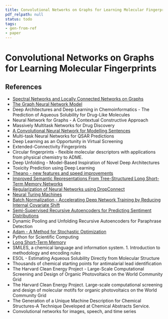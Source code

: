 ```yaml
---
title: Convolutional Networks on Graphs for Learning Molecular Fingerprints
pdf_relpath: null
status: todo
tags:
- gen-from-ref
- paper
---
```


# Convolutional Networks on Graphs for Learning Molecular Fingerprints

## References

- [Spectral Networks and Locally Connected Networks on Graphs](./spectral-networks-and-locally-connected-networks-on-graphs.md)
- [The Graph Neural Network Model](./the-graph-neural-network-model.md)
- Deep Architectures and Deep Learning in Chemoinformatics - The Prediction of Aqueous Solubility for Drug-Like Molecules
- Neural Network for Graphs - A Contextual Constructive Approach
- Massively Multitask Networks for Drug Discovery
- [A Convolutional Neural Network for Modelling Sentences](./a-convolutional-neural-network-for-modelling-sentences.md)
- Multi-task Neural Networks for QSAR Predictions
- Deep Learning as an Opportunity in Virtual Screening
- Extended-Connectivity Fingerprints
- Circular fingerprints - flexible molecular descriptors with applications from physical chemistry to ADME.
- Deep Unfolding - Model-Based Inspiration of Novel Deep Architectures
- Toxicity Prediction using Deep Learning
- [Theano - new features and speed improvements](./theano-new-features-and-speed-improvements.md)
- [Improved Semantic Representations From Tree-Structured Long Short-Term Memory Networks](./improved-semantic-representations-from-tree-structured-long-short-term-memory-networks.md)
- [Regularization of Neural Networks using DropConnect](./regularization-of-neural-networks-using-dropconnect.md)
- [Neural Turing Machines](./neural-turing-machines.md)
- [Batch Normalization - Accelerating Deep Network Training by Reducing Internal Covariate Shift](./batch-normalization-accelerating-deep-network-training-by-reducing-internal-covariate-shift.md)
- [Semi-Supervised Recursive Autoencoders for Predicting Sentiment Distributions](./semi-supervised-recursive-autoencoders-for-predicting-sentiment-distributions.md)
- Dynamic Pooling and Unfolding Recursive Autoencoders for Paraphrase Detection
- [Adam - A Method for Stochastic Optimization](./adam-a-method-for-stochastic-optimization.md)
- Python for Scientific Computing
- [Long Short-Term Memory](./long-short-term-memory.md)
- SMILES, a chemical language and information system. 1. Introduction to methodology and encoding rules
- ESOL - Estimating Aqueous Solubility Directly from Molecular Structure
- Thousands of chemical starting points for antimalarial lead identification
- The Harvard Clean Energy Project - Large-Scale Computational Screening and Design of Organic Photovoltaics on the World Community Grid
- The Harvard Clean Energy Project. Large-scale computational screening and design of molecular motifs for organic photovoltaics on the World Community Grid
- The Generation of a Unique Machine Description for Chemical Structures-A Technique Developed at Chemical Abstracts Service.
- Convolutional networks for images, speech, and time series
